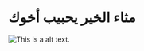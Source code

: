 # مثاء الخير يحبيب أخوك

![This is a alt text.](https://pbs.twimg.com/profile_images/1567966086523490308/kHXTBfWI.jpg "This is a sample image.")

